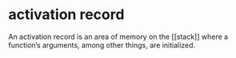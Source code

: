 # activation record

An activation record is an area of memory on the [[stack]] where a function&rsquo;s arguments, among other things, are initialized.
